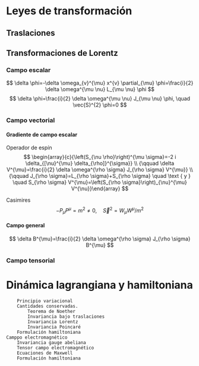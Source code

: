 

# Leyes de transformación
## Traslaciones
## Transformaciones de Lorentz
### Campo escalar
$$
\delta \phi=-\delta \omega_{v}^{\mu} x^{v} \partial_{\mu} \phi=\frac{i}{2} \delta \omega^{\mu \nu} L_{\mu \nu} \phi
$$
$$
\delta \phi=\frac{i}{2} \delta \omega^{\mu \nu} J_{\mu \nu} \phi, \quad \vec{S}^{2} \phi=0
$$

### Campo vectorial
#### Gradiente de campo escalar
Operador de espín
$$
\begin{array}{c}{\left(S_{\nu \rho}\right)^{\mu \sigma}=-2 i \delta_{[\nu}^{\mu} \delta_{\rho]}^{\sigma}} \\ {\qquad \delta V^{\mu}=\frac{i}{2} \delta \omega^{\rho \sigma} J_{\rho \sigma} V^{\mu}} \\ {\qquad J_{\rho \sigma}=L_{\rho \sigma}+S_{\rho \sigma} \quad \text { y } \quad S_{\rho \sigma} V^{\mu}=\left(S_{\rho \sigma}\right)_{\nu}^{\mu} V^{\nu}}\end{array}
$$

Casimires
$$
-P_{\mu} P^{\mu}=m^{2} \neq 0, \quad \vec{S}^{2}=W_{\mu} W^{\mu} / m^{2}
$$

#### Campo general
$$
\delta B^{\mu}=\frac{i}{2} \delta \omega^{\rho \sigma} J_{\rho \sigma} B^{\mu}
$$

### Campo tensorial

# Dinámica lagrangiana y hamiltoniana
		Principio variacional
		Cantidades conservadas.
			Teorema de Noether
			Invariancia bajo traslaciones
			Invariancia Lorentz
			Invariancia Poincaré
		Formulación hamiltoniana
	Camppo electromagnético
		Invariancia gauge abeliana
		Tensor campo electromagnético
		Ecuaciones de Maxwell
		Formulación hamiltoniana
<!--stackedit_data:
eyJoaXN0b3J5IjpbMjA5ODEyOTAwOSwxOTcyMDkwMDE1LC0yMD
g4NzQ2NjEyLDczMDk5ODExNl19
-->
